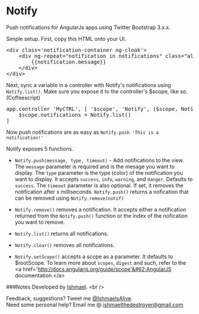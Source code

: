 Notify
======

Push notifications for AngularJs apps using Twitter Bootstrap 3.x.x. 

Simple setup. First, copy this HTML onto your UI.

<pre>
&#60;div class='notification-container ng-cloak'&#62;
    &#60;div ng-repeat="notification in notifications" class="alert alert-dismissable alert-{{notification.type}}"&#62;
        {{notification.message}}
    &#60;/div&#62;
&#60;/div&#62;
</pre>

Next, sync a variable in a controller with Notify's notifications using `Notify.list()`. Make sure you expose it to the controller's $scope, like so. (Coffeescript)

<pre>
app.controller 'MyCTRL', [ '$scope', 'Notify', ($scope, Notify) -&#62;
	$scope.notifications = Notify.list()
]
</pre>

Now push notifications are as easy as `Notify.push 'This is a notification!'`

Notify exposes 5 functions. 
- `Notify.push(message, type, timeout)` - Add notifications to the view. The `message` parameter is required and is the mesage you want to display. The `type` parameter is the type (color) of the notification you want to display. It accepts `success`, `info`, `warning`, and `danger`. Defaults to `success`. The `timeout` parameter is also optional. If set, it removes the notification after x milliseconds. `Notify.push()` returns a nofication that can be removed using `Notify.remove(notif)`

- `Notify.remove()` removes a notification. It accepts either a notification returned from the `Notify.push()` function or the index of the nofication you want to remove.

- `Notify.list()` returns all notifications.

- `Notify.clear()` removes all notifications.

- `Notify.setScope()` accepts a scope as a parameter. It defaults to $rootScope. To learn more about `scopes`, `digest` and such, refer to the &#60;a href='http://docs.angularjs.org/guide/scope'&#62;AngularJS documentation.&#60;/a&#62;


###Notes
Developed by <a href='http://twitter.com/ishmaelsalive'>Ishmael</a>. &#60;br />

Feedback, suggestions? Tweet me <a href='http://twitter.com/ishmaelsalive'>@IshmaelsAlive</a>. <br />
Need some personal help? Email me @ <a href='mailto:ishmaelthedestroyer@gmail.com?Subject=LazyNMean'>ishmaelthedestroyer@gmail.com</a>